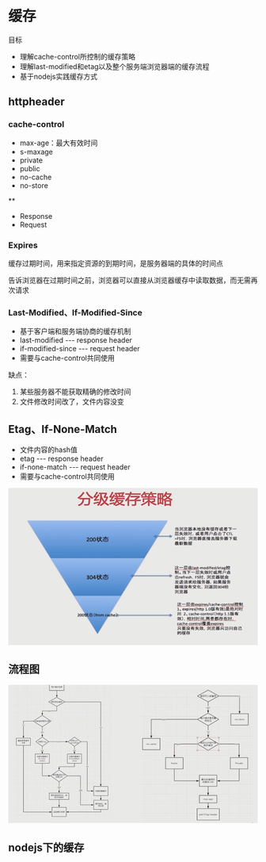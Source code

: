 # 缓存

目标
- 理解cache-control所控制的缓存策略
- 理解last-modified和etag以及整个服务端浏览器端的缓存流程
- 基于nodejs实践缓存方式

## httpheader

### cache-control

- max-age：最大有效时间
- s-maxage
- private
- public
- no-cache
- no-store

** 
- Response
- Request

### Expires

缓存过期时间，用来指定资源的到期时间，是服务器端的具体的时间点

告诉浏览器在过期时间之前，浏览器可以直接从浏览器缓存中读取数据，而无需再次请求


### Last-Modified、If-Modified-Since

- 基于客户端和服务端协商的缓存机制
- last-modified --- response header
- if-modified-since --- request header
- 需要与cache-control共同使用

缺点：
1. 某些服务器不能获取精确的修改时间
2. 文件修改时间改了，文件内容没变

## Etag、If-None-Match

- 文件内容的hash值
- etag --- response header
- if-none-match --- request header
- 需要与cache-control共同使用


![06.png](./img/06.png)

## 流程图

![07.png](./img/07.png)

## nodejs下的缓存

